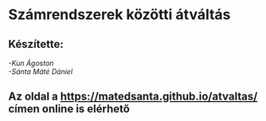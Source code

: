 # Számrendszerek közötti átváltás
## Készítette:<br/>
*-Kun Ágoston*<br/>
*-Sánta Máté Dániel*<br/>

## Az oldal a https://matedsanta.github.io/atvaltas/ címen online is elérhető
